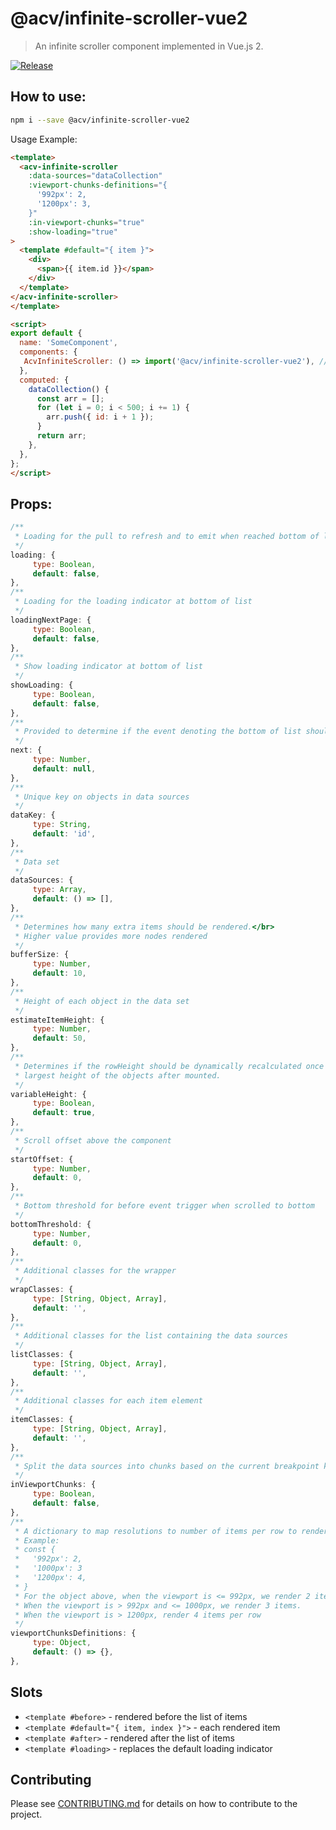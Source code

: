 # @acv/infinite-scroller-vue2
> An infinite scroller component implemented in Vue.js 2.

[![Release](https://github.com/acv-auctions/infinite-scroller-vue2/actions/workflows/semantic-release.yml/badge.svg)](https://github.com/acv-auctions/infinite-scroller-vue2/actions/workflows/semantic-release.yml)

## How to use:

```bash
npm i --save @acv/infinite-scroller-vue2
```

Usage Example:
```html
<template>
  <acv-infinite-scroller
    :data-sources="dataCollection"
    :viewport-chunks-definitions="{
      '992px': 2,
      '1200px': 3,
    }"
    :in-viewport-chunks="true"
    :show-loading="true"
>
  <template #default="{ item }">
    <div>
      <span>{{ item.id }}</span>
    </div>
  </template>
</acv-infinite-scroller>
</template>

<script>
export default {
  name: 'SomeComponent',
  components: {
   AcvInfiniteScroller: () => import('@acv/infinite-scroller-vue2'), // dynamic import
  },
  computed: {
    dataCollection() {
      const arr = [];
      for (let i = 0; i < 500; i += 1) {
        arr.push({ id: i + 1 });
      }
      return arr;
    },
  },
};
</script>
```

## Props:
```javascript
/**
 * Loading for the pull to refresh and to emit when reached bottom of list
 */
loading: {
     type: Boolean,
     default: false,
},
/**
 * Loading for the loading indicator at bottom of list
 */
loadingNextPage: {
     type: Boolean,
     default: false,
},
/**
 * Show loading indicator at bottom of list
 */
showLoading: {
     type: Boolean,
     default: false,
},
/**
 * Provided to determine if the event denoting the bottom of list should be triggered
 */
next: {
     type: Number,
     default: null,
},
/**
 * Unique key on objects in data sources
 */
dataKey: {
     type: String,
     default: 'id',
},
/**
 * Data set
 */
dataSources: {
     type: Array,
     default: () => [],
},
/**
 * Determines how many extra items should be rendered.</br>
 * Higher value provides more nodes rendered
 */
bufferSize: {
     type: Number,
     default: 10,
},
/**
 * Height of each object in the data set
 */
estimateItemHeight: {
     type: Number,
     default: 50,
},
/**
 * Determines if the rowHeight should be dynamically recalculated once to be the
 * largest height of the objects after mounted.
 */
variableHeight: {
     type: Boolean,
     default: true,
},
/**
 * Scroll offset above the component
 */
startOffset: {
     type: Number,
     default: 0,
},
/**
 * Bottom threshold for before event trigger when scrolled to bottom
 */
bottomThreshold: {
     type: Number,
     default: 0,
},
/**
 * Additional classes for the wrapper
 */
wrapClasses: {
     type: [String, Object, Array],
     default: '',
},
/**
 * Additional classes for the list containing the data sources
 */
listClasses: {
     type: [String, Object, Array],
     default: '',
},
/**
 * Additional classes for each item element
 */
itemClasses: {
     type: [String, Object, Array],
     default: '',
},
/**
 * Split the data sources into chunks based on the current breakpoint key
 */
inViewportChunks: {
     type: Boolean,
     default: false,
},
/**
 * A dictionary to map resolutions to number of items per row to render.
 * Example:
 * const {
 *   '992px': 2,
 *   '1000px': 3
 *   '1200px': 4,
 * }
 * For the object above, when the viewport is <= 992px, we render 2 items per row.
 * When the viewport is > 992px and <= 1000px, we render 3 items.
 * When the viewport is > 1200px, render 4 items per row
 */
viewportChunksDefinitions: {
     type: Object,
     default: () => {},
},
```

## Slots

* `<template #before>` - rendered before the list of items
* `<template #default="{ item, index }">` - each rendered item
* `<template #after>` - rendered after the list of items
* `<template #loading>` - replaces the default loading indicator

## Contributing

Please see [CONTRIBUTING.md](CONTRIBUTING.md) for details on how to contribute to the project.